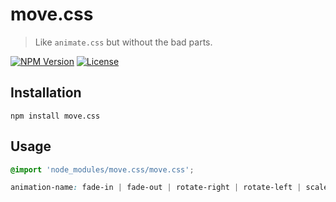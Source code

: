 move.css
========

> Like `animate.css` but without the bad parts.

[![NPM Version](https://img.shields.io/npm/v/move.css.svg)](https://npmjs.com/package/move.css)
[![License](https://img.shields.io/npm/l/move.css.svg)](https://npmjs.com/package/move.css)


Installation
------------

```
npm install move.css
```


Usage
-----

```css
@import 'node_modules/move.css/move.css';
```

```css
animation-name: fade-in | fade-out | rotate-right | rotate-left | scale-in | scale-out | move-up | move-down | move-right | move-left;
```